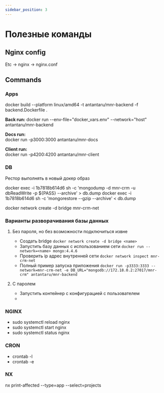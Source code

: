 ```yaml
---
sidebar_position: 3
---
```


# Полезные команды

## Nginx config
Etc -> nginx -> nginx.conf

## Commands

### Apps

docker build --platform linux/amd64 -t antantaru/mnr-backend -f backend.Dockerfile .

**Back run:**
docker run --env-file="docker_vars.env" --network="host" antantaru/mnr-backend

**Docs run:**  
docker run -p3000:3000 antantaru/mnr-docs

**Client run:**  
docker run -p4200:4200 antantaru/mnr-client

### DB

Рестор выполнять в новый докер образ

docker exec -i 1b7818b614d6 sh -c 'mongodump -d mnr-crm -u dbReadWrite -p ${PASS} --archive' > db.dump
docker exec -i 1b7818b614d6 sh -c 'mongorestore --gzip --archive' < db.dump

docker network create -d bridge mnr-crm-net

### Варианты разворачивания базы данных

1) Без пароля, но без возможности подключиться извне
   - Создать bridge `docker network create -d bridge <name>`
   - Запустить базу данных с использованием сети `docker run --network=<name> mongo:4.4.6`
   - Проверить ip адрес внутренней сети `docker network inspect mnr-crm-net`
   - Полный пример запуска приложения `docker run -p3333:3333 --network=mnr-crm-net -e DB_URL="mongodb://172.18.0.2:27017/mnr-crm" antantaru/mnr-backend`

2) С паролем
   - Запустить контейнер с конфигурацией с пользователем
   - 

### NGINX

- sudo systemctl reload nginx
- sudo systemctl start nginx
- sudo systemctl status nginx

### CRON

- crontab -l
- crontab -e

### NX
nx print-affected --type=app --select=projects

